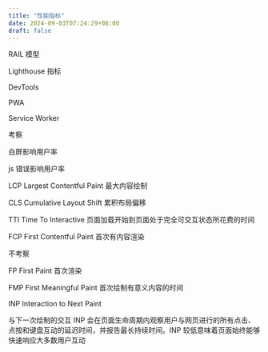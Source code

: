 ```yaml
---
title: "性能指标"
date: 2024-09-03T07:24:29+08:00
draft: false
---
```


RAIL 模型

Lighthouse 指标

DevTools

PWA

Service Worker

考察

白屏影响用户率

js 错误影响用户率

LCP Largest Contentful Paint 最大内容绘制

CLS Cumulative Layout Shift 累积布局偏移

TTI Time To Interactive 页面加载开始到页面处于完全可交互状态所花费的时间

FCP First Contentful Paint 首次有内容渲染

不考察

FP First Paint 首次渲染

FMP First Meaningful Paint 首次绘制有意义内容的时间

INP Interaction to Next Paint

与下一次绘制的交互 INP 会在页面生命周期内观察用户与网页进行的所有点击、点按和键盘互动的延迟时间，并报告最长持续时间。INP 较低意味着页面始终能够快速响应大多数用户互动
